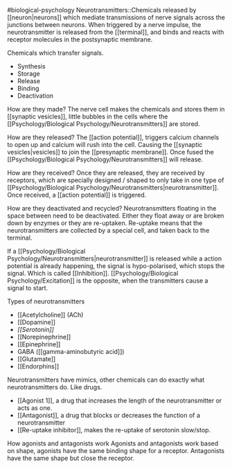 #biological-psychology 
Neurotransmitters::Chemicals released by [[neuron|neurons]] which mediate transmissions of nerve signals across the junctions between neurons. When triggered by a nerve impulse, the neurotransmitter is released from the [[terminal]], and binds and reacts with receptor molecules in the postsynaptic membrane.

Chemicals which transfer signals.
- Synthesis
- Storage
- Release
- Binding
- Deactivation

How are they made?
The nerve cell makes the chemicals and stores them in [[synaptic vesicles]], little bubbles in the cells where the [[Psychology/Biological Psychology/Neurotransmitters]] are stored.


How are they released?
The [[action potential]], triggers calcium channels to open up and calcium will rush into the cell. Causing the [[synaptic vesicles|vesicles]] to join the [[presynaptic membrane]]. Once fused the [[Psychology/Biological Psychology/Neurotransmitters]] will release.

How are they received?
Once they are released, they are received by receptors, which are specially designed / shaped to only take in one type of [[Psychology/Biological Psychology/Neurotransmitters|neurotransmitter]]. Once received, a [[action potential]] is triggered.

How are they deactivated and recycled?
Neurotransmitters floating in the space between need to be deactivated. Either they float away or are broken down by enzymes or they are re-uptaken. Re-uptake means that the neurotransmitters are collected by a special cell, and taken back to the terminal.

If a [[Psychology/Biological Psychology/Neurotransmitters|neurotransmitter]] is released while a action potential is already happening, the signal is hypo-polarised, which stops the signal. Which is called [[Inhibition]]. [[Psychology/Biological Psychology/Excitation]] is the opposite, when the transmitters cause a signal to start. 

Types of neurotransmitters
- [[Acetylcholine]] (ACh)
- [[Dopamine]]
- *[[Serotonin]]*
- [[Norepinephrine]]
- [[Epinephrine]]
- GABA ([[gamma-aminobutyric acid]])
- [[Glutamate]]
- [[Endorphins]]

Neurotransmitters have mimics, other chemicals can do exactly what neurotransmitters do. Like drugs.
* [[Agonist 1]], a drug that increases the length of the neurotransmitter or acts as one.
* [[Antagonist]], a drug that blocks or decreases the function of a neurotransmitter
* [[Re-uptake inhibitor]], makes the re-uptake of serotonin slow/stop.

How agonists and antagonists work
Agonists and antagonists work based on shape, agonists have the same binding shape for a receptor. Antagonists have the same shape but close the receptor.